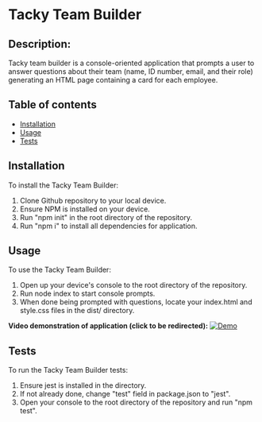 # Tacky Team Builder

## Description: 
Tacky team builder is a console-oriented application that prompts a user to answer questions about their team (name, ID number, email, and their role)
generating an HTML page containing a card for each employee.

## Table of contents
* [Installation](#installation)
* [Usage](#usage)
* [Tests](#tests)

## Installation
To install the Tacky Team Builder: 
1. Clone Github repository to your local device.
2. Ensure NPM is installed on your device.
3. Run "npm init" in the root directory of the repository.
4. Run "npm i" to install all dependencies for application.

## Usage
To use the Tacky Team Builder:
1. Open up your device's console to the root directory of the repository.
2. Run node index to start console prompts.
3. When done being prompted with questions, locate your index.html and style.css files in the dist/ directory.

**Video demonstration of application (click to be redirected):**
[![Demo](https://i.imgur.com/0MJxyag.png)](https://drive.google.com/file/d/18r4XyPJKdOIswrch0yUIzLothkYC8Hyp/view)

## Tests
To run the Tacky Team Builder tests:
1. Ensure jest is installed in the directory.
2. If not already done, change "test" field in package.json to "jest".
3. Open your console to the root directory of the repository and run "npm test".
